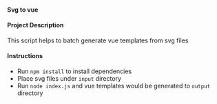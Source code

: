 #### Svg to vue

#### Project Description
This script helps to batch generate vue templates from svg files

#### Instructions
- Run `npm install` to install dependencies
- Place svg files under `input` directory
- Run `node index.js` and vue templates would be generated to `output` directory

